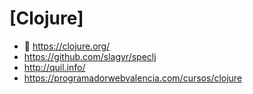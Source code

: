 # [Clojure]

- 🔸 <https://clojure.org/>
- <https://github.com/slagyr/speclj>
- <http://quil.info/>
- <https://programadorwebvalencia.com/cursos/clojure>

